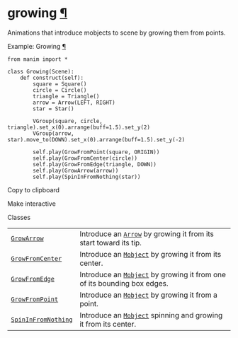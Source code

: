 # growing [¶](https://docs.manim.community/en/stable/reference/manim.animation.growing.html\#module-manim.animation.growing "Link to this heading")

Animations that introduce mobjects to scene by growing them from points.

Example: Growing [¶](https://docs.manim.community/en/stable/reference/manim.animation.growing.html#growing)

```
from manim import *

class Growing(Scene):
    def construct(self):
        square = Square()
        circle = Circle()
        triangle = Triangle()
        arrow = Arrow(LEFT, RIGHT)
        star = Star()

        VGroup(square, circle, triangle).set_x(0).arrange(buff=1.5).set_y(2)
        VGroup(arrow, star).move_to(DOWN).set_x(0).arrange(buff=1.5).set_y(-2)

        self.play(GrowFromPoint(square, ORIGIN))
        self.play(GrowFromCenter(circle))
        self.play(GrowFromEdge(triangle, DOWN))
        self.play(GrowArrow(arrow))
        self.play(SpinInFromNothing(star))

```

Copy to clipboard

Make interactive

Classes

|     |     |
| --- | --- |
| [`GrowArrow`](https://docs.manim.community/en/stable/reference/manim.animation.growing.GrowArrow.html#manim.animation.growing.GrowArrow "manim.animation.growing.GrowArrow") | Introduce an [`Arrow`](https://docs.manim.community/en/stable/reference/manim.mobject.geometry.line.Arrow.html#manim.mobject.geometry.line.Arrow "manim.mobject.geometry.line.Arrow") by growing it from its start toward its tip. |
| [`GrowFromCenter`](https://docs.manim.community/en/stable/reference/manim.animation.growing.GrowFromCenter.html#manim.animation.growing.GrowFromCenter "manim.animation.growing.GrowFromCenter") | Introduce an [`Mobject`](https://docs.manim.community/en/stable/reference/manim.mobject.mobject.Mobject.html#manim.mobject.mobject.Mobject "manim.mobject.mobject.Mobject") by growing it from its center. |
| [`GrowFromEdge`](https://docs.manim.community/en/stable/reference/manim.animation.growing.GrowFromEdge.html#manim.animation.growing.GrowFromEdge "manim.animation.growing.GrowFromEdge") | Introduce an [`Mobject`](https://docs.manim.community/en/stable/reference/manim.mobject.mobject.Mobject.html#manim.mobject.mobject.Mobject "manim.mobject.mobject.Mobject") by growing it from one of its bounding box edges. |
| [`GrowFromPoint`](https://docs.manim.community/en/stable/reference/manim.animation.growing.GrowFromPoint.html#manim.animation.growing.GrowFromPoint "manim.animation.growing.GrowFromPoint") | Introduce an [`Mobject`](https://docs.manim.community/en/stable/reference/manim.mobject.mobject.Mobject.html#manim.mobject.mobject.Mobject "manim.mobject.mobject.Mobject") by growing it from a point. |
| [`SpinInFromNothing`](https://docs.manim.community/en/stable/reference/manim.animation.growing.SpinInFromNothing.html#manim.animation.growing.SpinInFromNothing "manim.animation.growing.SpinInFromNothing") | Introduce an [`Mobject`](https://docs.manim.community/en/stable/reference/manim.mobject.mobject.Mobject.html#manim.mobject.mobject.Mobject "manim.mobject.mobject.Mobject") spinning and growing it from its center. |